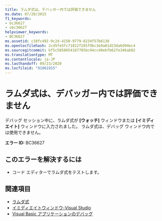 ```yaml
---
title: ラムダ式は、デバッガー内では評価できません
ms.date: 07/20/2015
f1_keywords:
- bc36627
- vbc36627
helpviewer_keywords:
- BC36627
ms.assetid: c10fc492-9c2d-4150-9779-8234f57b6138
ms.openlocfilehash: 2cd5fe5fc71822f205f9bc3e9a81d23da6d94ec4
ms.sourcegitcommit: bf5c5850654187705bc94cc40ebfb62fe346ab02
ms.translationtype: MT
ms.contentlocale: ja-JP
ms.lasthandoff: 09/23/2020
ms.locfileid: "91061915"
---
```

# <a name="evaluation-of-lambda-expressions-is-not-valid-in-the-debugger"></a>ラムダ式は、デバッガー内では評価できません

デバッグ セッション中に、ラムダ式が **[ウォッチ]** ウィンドウまたは **[イミディエイト]** ウィンドウに入力されました。 ラムダ式は、デバッグ ウィンドウ内では使用できません。  
  
 **エラー ID:** BC36627  
  
## <a name="to-correct-this-error"></a>このエラーを解決するには  
  
- コード エディターでラムダ式をテストします。  
  
## <a name="see-also"></a>関連項目

- [ラムダ式](../programming-guide/language-features/procedures/lambda-expressions.md)
- [イミディエイトウィンドウ-Visual Studio](/visualstudio/ide/reference/immediate-window)
- [Visual Basic アプリケーションのデバッグ](/visualstudio/debugger/debugger-basics)
